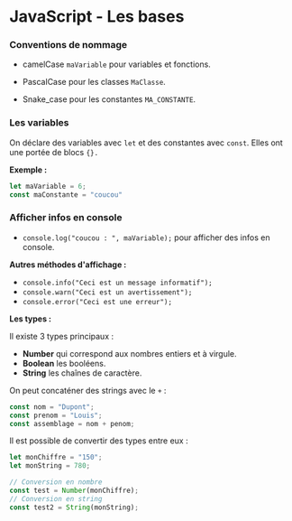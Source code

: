 # JavaScript - Les bases

### Conventions de nommage

* camelCase `maVariable` pour variables et fonctions.
  
* PascalCase pour les classes `MaClasse`.
  
* Snake_case pour les constantes `MA_CONSTANTE`.

### Les variables

On déclare des variables avec `let` et des constantes avec `const`. Elles ont une portée de blocs `{}.`

**Exemple :**

```js
let maVariable = 6;
const maConstante = "coucou"
```

### Afficher infos en console

* `console.log("coucou : ", maVariable);` pour afficher des infos en console.

**Autres méthodes d'affichage :**

* `console.info("Ceci est un message informatif");`
* `console.warn("Ceci est un avertissement");`
* `console.error("Ceci est une erreur");`

**Les types :**

Il existe 3 types principaux :

* **Number** qui correspond aux nombres entiers et à virgule.
* **Boolean** les booléens.
* **String** les chaînes de caractère.

On peut concaténer des strings avec le `+` :

```js
const nom = "Dupont";
const prenom = "Louis";
const assemblage = nom + penom;
```

Il est possible de convertir des types entre eux :

```js
let monChiffre = "150";
let monString = 780;

// Conversion en nombre
const test = Number(monChiffre);
// Conversion en string
const test2 = String(monString);
```

